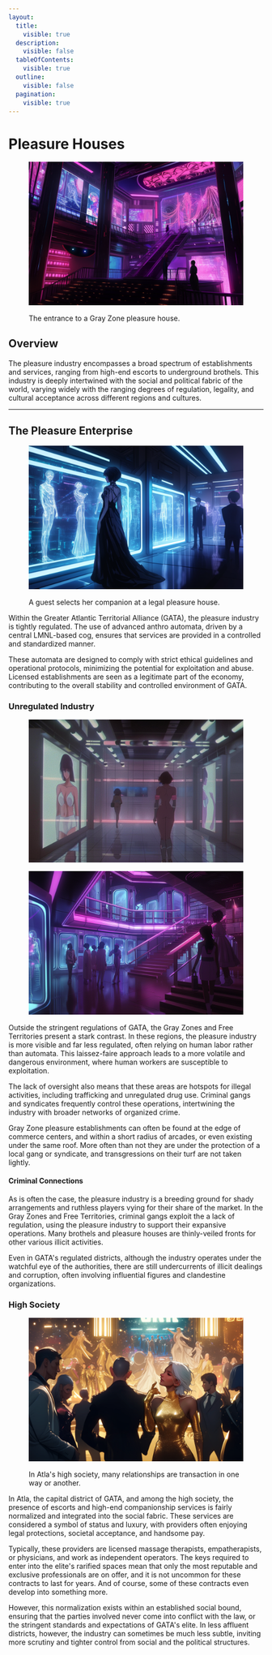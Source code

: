 ```yaml
---
layout:
  title:
    visible: true
  description:
    visible: false
  tableOfContents:
    visible: true
  outline:
    visible: false
  pagination:
    visible: true
---
```


# Pleasure Houses

<figure><img src="../../../.gitbook/assets/pleasurehouse-334.png" alt=""><figcaption><p>The entrance to a Gray Zone pleasure house.</p></figcaption></figure>

## Overview

The pleasure industry encompasses a broad spectrum of establishments and services, ranging from high-end escorts to underground brothels. This industry is deeply intertwined with the social and political fabric of the world, varying widely with the ranging degrees of regulation, legality, and cultural acceptance across different regions and cultures.

***

## The Pleasure Enterprise

<figure><img src="../../../.gitbook/assets/pleasurehouse-434.png" alt="" width="563"><figcaption><p>A guest selects her companion at a legal pleasure house.</p></figcaption></figure>

Within the Greater Atlantic Territorial Alliance (GATA), the pleasure industry is tightly regulated. The use of advanced anthro automata, driven by a central LMNL-based cog, ensures that services are provided in a controlled and standardized manner.

These automata are designed to comply with strict ethical guidelines and operational protocols, minimizing the potential for exploitation and abuse. Licensed establishments are seen as a legitimate part of the economy, contributing to the overall stability and controlled environment of GATA.

### Unregulated Industry

<div>

<figure><img src="../../../.gitbook/assets/pleasurehouse-204.png" alt=""><figcaption></figcaption></figure>

 

<figure><img src="../../../.gitbook/assets/pleasurehouse-454.png" alt=""><figcaption></figcaption></figure>

</div>

Outside the stringent regulations of GATA, the Gray Zones and Free Territories present a stark contrast. In these regions, the pleasure industry is more visible and far less regulated, often relying on human labor rather than automata. This laissez-faire approach leads to a more volatile and dangerous environment, where human workers are susceptible to exploitation.

The lack of oversight also means that these areas are hotspots for illegal activities, including trafficking and unregulated drug use. Criminal gangs and syndicates frequently control these operations, intertwining the industry with broader networks of organized crime.

Gray Zone pleasure establishments can often be found at the edge of commerce centers, and within a short radius of arcades, or even existing under the same roof. More often than not they are under the protection of a local gang or syndicate, and transgressions on their turf are not taken lightly.

#### Criminal Connections

As is often the case, the pleasure industry is a breeding ground for shady arrangements and ruthless players vying for their share of the market. In the Gray Zones and Free Territories, criminal gangs exploit the a lack of regulation, using the pleasure industry to support their expansive operations. Many brothels and pleasure houses are thinly-veiled fronts for other various illicit activities.

Even in GATA's regulated districts, although the industry operates under the watchful eye of the authorities, there are still undercurrents of illicit dealings and corruption, often involving influential figures and clandestine organizations.

### High Society

<figure><img src="../../../.gitbook/assets/pleasurehouse-324.png" alt="" width="563"><figcaption><p>In Atla's high society, many relationships are transaction in one way or another.</p></figcaption></figure>

In Atla, the capital district of GATA, and among the high society, the presence of escorts and high-end companionship services is fairly normalized and integrated into the social fabric. These services are considered a symbol of status and luxury, with providers often enjoying legal protections, societal acceptance, and handsome pay.

Typically, these providers are licensed massage therapists, empatherapists, or physicians, and work as independent operators. The keys required to enter into the elite's rarified spaces mean that only the most reputable and exclusive professionals are on offer, and it is not uncommon for these contracts to last for years. And of course, some of these contracts even develop into something more.

However, this normalization exists within an established social bound, ensuring that the parties involved never come into conflict with the law, or the stringent standards and expectations of GATA's elite. In less affluent districts, however, the industry can sometimes be much less subtle, inviting more scrutiny and tighter control from social and the political structures.

